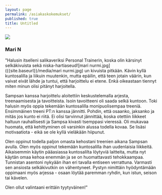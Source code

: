 ```yaml
---
layout: page
permalink: /asiakaskokemukset/
published: true
title: Untitled
---
```


![]({{site.baseurl}}/media/mari%20nurmi.jpg)

### Mari N

"Halusin itselleni salikaveriksi Personal Trainerin, koska olin kärsinyt selkäkivuista sekä niska-hartiaseud![mari nurmi.jpg]({{site.baseurl}}/media/mari nurmi.jpg)
un kivuista pitkään.
Kävin kyllä kuntosalilla ja liikuin muutenkin, mutta epäilin, että teen jotain väärin, kun vaivat eivät lähde ja tuntui, että
harjoittelu ei etene. Enkä oikeastaan tiennyt miten minun olisi pitänyt harjoitella.

Sampsan kanssa harjoittelu aloitettiin keskustelemalla arjesta, treenaamisesta ja tavoitteista. Isoin tavoitteeni oli 
saada selkä kuntoon. Toki halusin myös oppia tekemään kuntosalilla monipuolisempaa treeniä. Ensimmäinen treeni PT:n kanssa
jännitti. Pohdin, että osaanko, jaksanko ja mitäs jos kunto ei riitä. Ei olisi tarvinnut jännittää, koska otettiin liikkeet
haltuun rauhallisesti ja Sampsa kivasti tsemppasi vieressä. Oli mukavaa huomata, että kehittyminen oli varsinkin alussa 
todella kovaa. Se lisäsi motivaatiota - eikä se ole kyllä vieläkään hiipunut.

Olen oppinut todella paljon omasta kehostani treenien aikana Sampsan avulla. Olen myös oppinut tekemään kuntosalilla ihan 
uudenlaisia liikkeitä. Aikaisemmin käytin pääasiassa kuntosalilta löytyviä laitteita, mutta nyt käytän omaa kehoa enemmän 
ja se on huomattavasti tehokkaampaa. Tunnistan asentoni nykyään ihan eri tavalla entiseen verrattuna. Varmasti sen ansiosta 
selkäkivutkin on vähentyneet. Pystyn nimittäin hyödyntämään oppimaani myös arjessa - osaan löytää paremman ryhdin, kun istun, 
seison tai kävelen.

Olen ollut valintaani erittäin tyytyväinen!"
